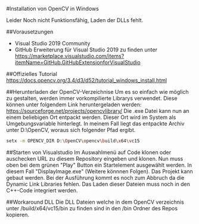 #Installation von OpenCV in Windows

Leider Noch nicht Funktionsfähig, Laden der DLLs fehlt.

##Vorausetzungen
* Visual Studio 2019 Community
* GitHub Erweiterung für Visual Studio 2019 zu finden unter https://marketplace.visualstudio.com/items?itemName=GitHub.GitHubExtensionforVisualStudio



##Offizielles Tutorial
 https://docs.opencv.org/3.4/d3/d52/tutorial_windows_install.html
 
 
 ##Herunterladen der OpenCV-Verzeichnise
 Um es so einfach wie möglich zu gestalten, werden immer vorkompilierte Librarys verwendet. 
 Diese können unter folgendem Link heruntergeladen werden:
  https://sourceforge.net/projects/opencvlibrary/
  Die .exe Datei kann nun an einem beliebigen Ort entpackt werden. Dieser Ort wird im System als 
  Umgebungsvariable hinterlegt. In meinem Fall liegt das entpackte Archiv unter D:\OpenCV, 
  woraus sich folgender Pfad ergibt.
  
  ```bash
  setx -m OPENCV_DIR D:\OpenCV\opencv\build\x64\vc15
  ```
  
##Starten von Visualstudio
Im Auswahlmenü auf Code klonen oder auschecken
URL zu diesem Repository eingeben und klonen. Nun muss oben bei dem grünen "Play" Button ein Startelement
ausgewählt werden. In diesem Fall "DisplayImage.exe" (Weitere könnnen Folgen). Das Projekt kann 
gebaut werden. Bei der Ausführung kommt es noch zum Abbruch da die Dynamic Link Libraries fehlen.
Das Laden dieser Dateien muss noch in den C++-Code integriert werden.


##Workaround DLL
Die DLL Dateien welche in dem OpenCV verzeichnis unter /build/x64/vc15/bin zu finden sind in
den /bin Ordner des Repos kopieren.